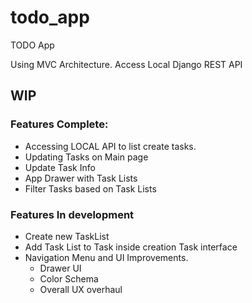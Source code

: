 # todo_app

TODO App

Using MVC Architecture.
Access Local Django REST API

## WIP

### Features Complete:

- Accessing LOCAL API to list create tasks.
- Updating Tasks on Main page
- Update Task Info
- App Drawer with Task Lists
- Filter Tasks based on Task Lists

### Features In development
- Create new TaskList
- Add Task List to Task inside creation Task interface
- Navigation Menu and UI Improvements.
    - Drawer UI
    - Color Schema
    - Overall UX overhaul
